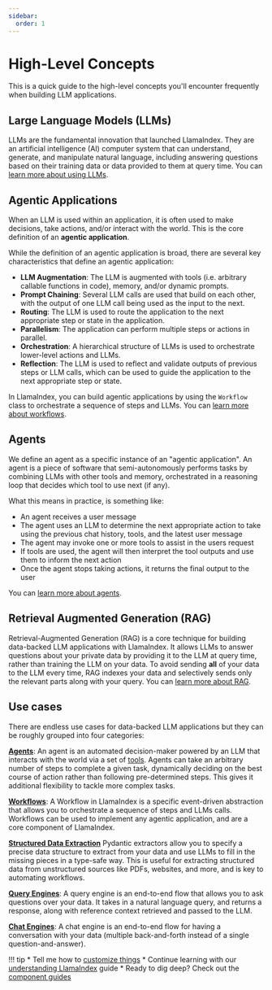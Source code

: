 ```yaml
---
sidebar:
  order: 1
---
```


# High-Level Concepts

This is a quick guide to the high-level concepts you'll encounter frequently when building LLM applications.

## Large Language Models (LLMs)

LLMs are the fundamental innovation that launched LlamaIndex. They are an artificial intelligence (AI) computer system that can understand, generate, and manipulate natural language, including answering questions based on their training data or data provided to them at query time. You can [learn more about using LLMs](/python/framework/understanding/using_llms).

## Agentic Applications

When an LLM is used within an application, it is often used to make decisions, take actions, and/or interact with the world. This is the core definition of an **agentic application**.

While the definition of an agentic application is broad, there are several key characteristics that define an agentic application:

- **LLM Augmentation**: The LLM is augmented with tools (i.e. arbitrary callable functions in code), memory, and/or dynamic prompts.
- **Prompt Chaining**: Several LLM calls are used that build on each other, with the output of one LLM call being used as the input to the next.
- **Routing**: The LLM is used to route the application to the next appropriate step or state in the application.
- **Parallelism**: The application can perform multiple steps or actions in parallel.
- **Orchestration**: A hierarchical structure of LLMs is used to orchestrate lower-level actions and LLMs.
- **Reflection**: The LLM is used to reflect and validate outputs of previous steps or LLM calls, which can be used to guide the application to the next appropriate step or state.

In LlamaIndex, you can build agentic applications by using the `Workflow` class to orchestrate a sequence of steps and LLMs. You can [learn more about workflows](/python/framework/understanding/workflows/index).

## Agents

We define an agent as a specific instance of an "agentic application". An agent is a piece of software that semi-autonomously performs tasks by combining LLMs with other tools and memory, orchestrated in a reasoning loop that decides which tool to use next (if any).

What this means in practice, is something like:
- An agent receives a user message
- The agent uses an LLM to determine the next appropriate action to take using the previous chat history, tools, and the latest user message
- The agent may invoke one or more tools to assist in the users request
- If tools are used, the agent will then interpret the tool outputs and use them to inform the next action
- Once the agent stops taking actions, it returns the final output to the user

You can [learn more about agents](/python/framework/understanding/agent/index).

## Retrieval Augmented Generation (RAG)

Retrieval-Augmented Generation (RAG) is a core technique for building data-backed LLM applications with LlamaIndex. It allows LLMs to answer questions about your private data by providing it to the LLM at query time, rather than training the LLM on your data. To avoid sending **all** of your data to the LLM every time, RAG indexes your data and selectively sends only the relevant parts along with your query. You can [learn more about RAG](/python/framework/understanding/rag/index).

## Use cases

There are endless use cases for data-backed LLM applications but they can be roughly grouped into four categories:

[**Agents**](/python/framework/module_guides/deploying/agents/index):
An agent is an automated decision-maker powered by an LLM that interacts with the world via a set of [tools](/python/framework/module_guides/deploying/agents/tools). Agents can take an arbitrary number of steps to complete a given task, dynamically deciding on the best course of action rather than following pre-determined steps. This gives it additional flexibility to tackle more complex tasks.

[**Workflows**](/python/framework/module_guides/workflow/index):
A Workflow in LlamaIndex is a specific event-driven abstraction that allows you to orchestrate a sequence of steps and LLMs calls. Workflows can be used to implement any agentic application, and are a core component of LlamaIndex.

[**Structured Data Extraction**](/python/framework/use_cases/extraction)
Pydantic extractors allow you to specify a precise data structure to extract from your data and use LLMs to fill in the missing pieces in a type-safe way. This is useful for extracting structured data from unstructured sources like PDFs, websites, and more, and is key to automating workflows.

[**Query Engines**](/python/framework/module_guides/deploying/query_engine/index):
A query engine is an end-to-end flow that allows you to ask questions over your data. It takes in a natural language query, and returns a response, along with reference context retrieved and passed to the LLM.

[**Chat Engines**](/python/framework/module_guides/deploying/chat_engines/index):
A chat engine is an end-to-end flow for having a conversation with your data (multiple back-and-forth instead of a single question-and-answer).

!!! tip
    * Tell me how to [customize things](/python/framework/getting_started/faq)
    * Continue learning with our [understanding LlamaIndex](/python/framework/understanding/index) guide
    * Ready to dig deep? Check out the [component guides](/python/framework/module_guides/index)

